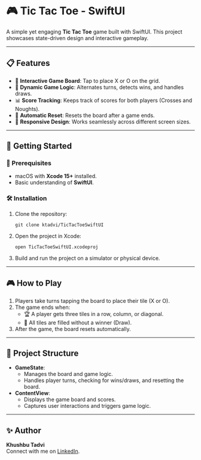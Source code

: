 
<h1>🎮 Tic Tac Toe - SwiftUI</h1>

<p>A simple yet engaging <strong>Tic Tac Toe</strong> game built with SwiftUI. This project showcases state-driven design and interactive gameplay.</p>

<hr>

<h2>📋 Features</h2>
<ul>
    <li>🎨 <strong>Interactive Game Board</strong>: Tap to place X or O on the grid.</li>
    <li>🔄 <strong>Dynamic Game Logic</strong>: Alternates turns, detects wins, and handles draws.</li>
    <li>📊 <strong>Score Tracking</strong>: Keeps track of scores for both players (Crosses and Noughts).</li>
    <li>🎯 <strong>Automatic Reset</strong>: Resets the board after a game ends.</li>
    <li>📱 <strong>Responsive Design</strong>: Works seamlessly across different screen sizes.</li>
</ul>

<hr>

<h2>🚀 Getting Started</h2>

<h3>🧰 Prerequisites</h3>
<ul>
    <li>macOS with <strong>Xcode 15+</strong> installed.</li>
    <li>Basic understanding of <strong>SwiftUI</strong>.</li>
</ul>

<h3>🛠️ Installation</h3>
<ol>
    <li>Clone the repository:<br>
        <pre><code>git clone ktadvi/TicTacToeSwiftUI</code></pre>
    </li>
    <li>Open the project in Xcode:<br>
        <pre><code>open TicTacToeSwiftUI.xcodeproj</code></pre>
    </li>
    <li>Build and run the project on a simulator or physical device.</li>
</ol>

<hr>

<h2>🎮 How to Play</h2>
<ol>
    <li>Players take turns tapping the board to place their tile (X or O).</li>
    <li>The game ends when:
        <ul>
            <li>🏆 A player gets three tiles in a row, column, or diagonal.</li>
            <li>🤝 All tiles are filled without a winner (Draw).</li>
        </ul>
    </li>
    <li>After the game, the board resets automatically.</li>
</ol>

<hr>

<h2>📂 Project Structure</h2>
<ul>
    <li><strong>GameState</strong>:
        <ul>
            <li>Manages the board and game logic.</li>
            <li>Handles player turns, checking for wins/draws, and resetting the board.</li>
        </ul>
    </li>
    <li><strong>ContentView</strong>:
        <ul>
            <li>Displays the game board and scores.</li>
            <li>Captures user interactions and triggers game logic.</li>
        </ul>
    </li>
</ul>

<hr>

<h2>✨ Author</h2>
<p><strong>Khushbu Tadvi</strong><br>
Connect with me on <a href="https://www.linkedin.com/ktadvi">LinkedIn</a>.</p>

</body>
</html>
